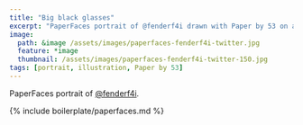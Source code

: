 ```yaml
---
title: "Big black glasses"
excerpt: "PaperFaces portrait of @fenderf4i drawn with Paper by 53 on an iPad."
image: 
  path: &image /assets/images/paperfaces-fenderf4i-twitter.jpg 
  feature: *image
  thumbnail: /assets/images/paperfaces-fenderf4i-twitter-150.jpg
tags: [portrait, illustration, Paper by 53]
---
```


PaperFaces portrait of [@fenderf4i](https://twitter.com/fenderf4i).

{% include boilerplate/paperfaces.md %}

